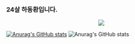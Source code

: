 ### 24살 하동환입니다.

<!--
**Hadonghwan/Hadonghwan** is a ✨ _special_ ✨ repository because its `README.md` (this file) appears on your GitHub profile.-->


<div align=center>
<a href="https://hits.seeyoufarm.com"><img src="https://hits.seeyoufarm.com/api/count/incr/badge.svg?url=https%3A%2F%2Fgithub.com%2FHadonghwan&count_bg=%2379C83D&title_bg=%23555555&icon=&icon_color=%23E7E7E7&title=hits&edge_flat=false"/></a>
 </div>

[![Anurag's GitHub stats](https://github-readme-stats.vercel.app/api?username=Hadonghwan)](https://github.com/Hadonghwan/github-readme-stats)
![Anurag's GitHub stats](https://github-readme-stats.vercel.app/api?username=Hadonghwan&show_icons=true&theme=dark)

